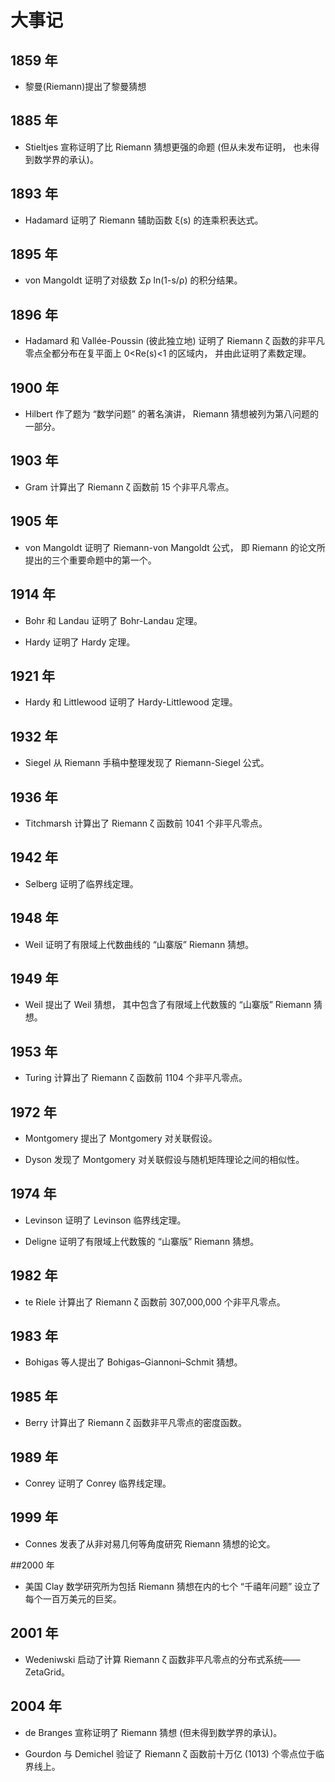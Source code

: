 # 大事记

## 1859 年

- 黎曼(Riemann)提出了黎曼猜想

## 1885 年

- Stieltjes 宣称证明了比 Riemann 猜想更强的命题 (但从未发布证明， 也未得到数学界的承认)。

## 1893 年

- Hadamard 证明了 Riemann 辅助函数 ξ(s) 的连乘积表达式。

## 1895 年

- von Mangoldt 证明了对级数 Σρ ln(1-s/ρ) 的积分结果。

## 1896 年

- Hadamard 和 Vallée-Poussin (彼此独立地) 证明了 Riemann ζ 函数的非平凡零点全都分布在复平面上 0<Re(s)<1 的区域内， 并由此证明了素数定理。

## 1900 年

- Hilbert 作了题为 “数学问题” 的著名演讲， Riemann 猜想被列为第八问题的一部分。

## 1903 年

- Gram 计算出了 Riemann ζ 函数前 15 个非平凡零点。

## 1905 年

- von Mangoldt 证明了 Riemann-von Mangoldt 公式， 即 Riemann 的论文所提出的三个重要命题中的第一个。

## 1914 年

- Bohr 和 Landau 证明了 Bohr-Landau 定理。

- Hardy 证明了 Hardy 定理。

## 1921 年

- Hardy 和 Littlewood 证明了 Hardy-Littlewood 定理。

## 1932 年

- Siegel 从 Riemann 手稿中整理发现了 Riemann-Siegel 公式。

## 1936 年

- Titchmarsh 计算出了 Riemann ζ 函数前 1041 个非平凡零点。

## 1942 年

- Selberg 证明了临界线定理。

## 1948 年

- Weil 证明了有限域上代数曲线的 “山寨版” Riemann 猜想。

## 1949 年

- Weil 提出了 Weil 猜想， 其中包含了有限域上代数簇的 “山寨版” Riemann 猜想。

## 1953 年

- Turing 计算出了 Riemann ζ 函数前 1104 个非平凡零点。

## 1972 年

- Montgomery 提出了 Montgomery 对关联假设。

- Dyson 发现了 Montgomery 对关联假设与随机矩阵理论之间的相似性。

## 1974 年

- Levinson 证明了 Levinson 临界线定理。

- Deligne 证明了有限域上代数簇的 “山寨版” Riemann 猜想。

## 1982 年

- te Riele 计算出了 Riemann ζ 函数前 307,000,000 个非平凡零点。

## 1983 年

- Bohigas 等人提出了 Bohigas–Giannoni–Schmit 猜想。

## 1985 年

- Berry 计算出了 Riemann ζ 函数非平凡零点的密度函数。

## 1989 年

- Conrey 证明了 Conrey 临界线定理。

## 1999 年

- Connes 发表了从非对易几何等角度研究 Riemann 猜想的论文。

##2000 年

- 美国 Clay 数学研究所为包括 Riemann 猜想在内的七个 “千禧年问题” 设立了每个一百万美元的巨奖。

## 2001 年

- Wedeniwski 启动了计算 Riemann ζ 函数非平凡零点的分布式系统——ZetaGrid。

## 2004 年

- de Branges 宣称证明了 Riemann 猜想 (但未得到数学界的承认)。

- Gourdon 与 Demichel 验证了 Riemann ζ 函数前十万亿 (1013) 个零点位于临界线上。

